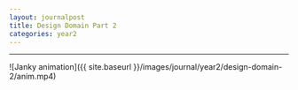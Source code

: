 ```yaml
---
layout: journalpost
title: Design Domain Part 2
categories: year2
---
```


---

![Janky animation]({{ site.baseurl }}/images/journal/year2/design-domain-2/anim.mp4)











